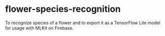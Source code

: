 # flower-species-recognition
To recognize species of a flower and to export it as a TensorFlow Lite model for usage with MLKit on Firebase.
